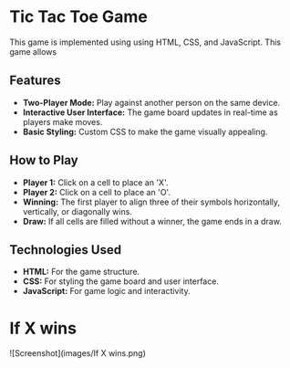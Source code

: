 # Tic Tac Toe Game
This game is implemented using using HTML, CSS, and JavaScript. This game allows 
## Features
- **Two-Player Mode:** Play against another person on the same device.
- **Interactive User Interface:** The game board updates in real-time as players make moves.
- **Basic Styling:** Custom CSS to make the game visually appealing.
## How to Play
- **Player 1:** Click on a cell to place an 'X'. 
- **Player 2:** Click on a cell to place an 'O'.
- **Winning:** The first player to align three of their symbols horizontally, vertically, or diagonally wins.
- **Draw:** If all cells are filled without a winner, the game ends in a draw.
## Technologies Used
- **HTML:** For the game structure.
- **CSS:** For styling the game board and user interface.
- **JavaScript:** For game logic and interactivity.
# If X wins
![Screenshot](images/If X wins.png)
